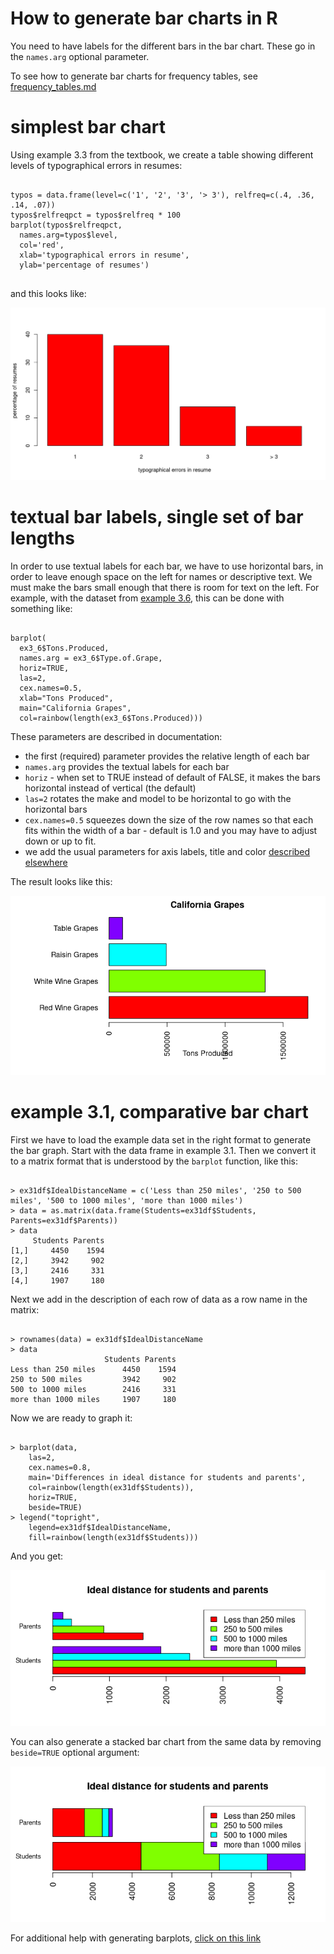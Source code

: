 # How to generate bar charts in R

You need to have labels for the different bars in the bar chart.   These go in the `names.arg` optional parameter.

To see how to generate bar charts for frequency tables, see [frequency_tables.md](frequency_tables.md)

# simplest bar chart

Using example 3.3 from the textbook, we create a table showing different levels of typographical errors in resumes:

```

typos = data.frame(level=c('1', '2', '3', '> 3'), relfreq=c(.4, .36, .14, .07))
typos$relfreqpct = typos$relfreq * 100
barplot(typos$relfreqpct, 
  names.arg=typos$level, 
  col='red', 
  xlab='typographical errors in resume', 
  ylab='percentage of resumes')
  
```

and this looks like:

![](images/barplot-ex32-resumes.png)


# textual bar labels, single set of bar lengths

In order to use textual labels for each bar, we have to use horizontal bars, in order to leave enough space on the left for names or descriptive text.  We must make the bars small enough that there is room for text on the left.   For example, with the dataset from [example 3.6](https://raw.githubusercontent.com/bengland2/une-stats/main/MAT150/data_sets/ex3_6.txt), this can be done with something like:

```

barplot( 
  ex3_6$Tons.Produced,
  names.arg = ex3_6$Type.of.Grape,
  horiz=TRUE,
  las=2,
  cex.names=0.5,
  xlab="Tons Produced", 
  main="California Grapes", 
  col=rainbow(length(ex3_6$Tons.Produced)))

```
These parameters are described in documentation:

* the first (required) parameter provides the relative length of each bar
* `names.arg` provides the textual labels for each bar
* `horiz` - when set to TRUE instead of default of FALSE, it makes the bars horizontal instead of vertical (the default)
* `las=2` rotates the make and model to be horizontal to go with the horizontal bars
* `cex.names=0.5` squeezes down the size of the row names so that each fits within the width of a bar - default is 1.0 and you may have to adjust down or up to fit.
* we add the usual parameters for axis labels, title and color [described elsewhere](axis_labels_and_title.md)

The result looks like this:

![](images/california-grapes.png)

# example 3.1, comparative bar chart

First we have to load the example data set in the right format to generate the bar graph.  Start with the data frame in example 3.1.   Then we convert it to a matrix format that is understood by the `barplot` function, like this:

```

> ex31df$IdealDistanceName = c('Less than 250 miles', '250 to 500 miles', '500 to 1000 miles', 'more than 1000 miles')
> data = as.matrix(data.frame(Students=ex31df$Students, Parents=ex31df$Parents))
> data
     Students Parents
[1,]     4450    1594
[2,]     3942     902
[3,]     2416     331
[4,]     1907     180

```

Next we add in the description of each row of data as a row name in the matrix:

```

> rownames(data) = ex31df$IdealDistanceName
> data
                     Students Parents
Less than 250 miles      4450    1594
250 to 500 miles         3942     902
500 to 1000 miles        2416     331
more than 1000 miles     1907     180

```
Now we are ready to graph it:

```

> barplot(data, 
    las=2, 
    cex.names=0.8, 
    main='Differences in ideal distance for students and parents', 
    col=rainbow(length(ex31df$Students)), 
    horiz=TRUE,
    beside=TRUE)
> legend("topright", 
    legend=ex31df$IdealDistanceName, 
    fill=rainbow(length(ex31df$Students)))

```
And you get:

![](images/example_3_1_bar_chart.png)

You can also generate a stacked bar chart from the same data by removing `beside=TRUE` optional argument:

![](images/example_3_1_stacked_bar.png)

For additional help with generating barplots, [click on this link](https://r-coder.com/barplot-r/#Grouped_barplot_in_R)
